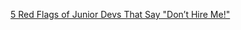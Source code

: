 [5 Red Flags of Junior Devs That Say "Don’t Hire Me!"]([https://example.com](https://www.youtube.com/watch?v=hm5jt9Xr8lY))

